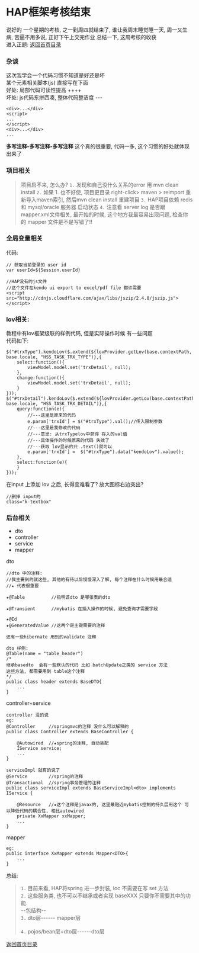 # HAP框架考核结束
说好的 一个星期的考核, 之一到周四就结束了, 谁让我周末睡觉睡一天, 周一又生病, 苦逼不用多说, 正好下午上交完作业 总结一下, 这周考核的收获 <br>
进入正题:
[返回首页目录](../README.md)

### 杂谈
这次我学会一个代码习惯不知道是好还是坏 <br>
某个元素相关脚本(js) 直接写在下面 <br>
好处: 局部代码可读性提高 ++++ <br>
坏处: js代码东拼西凑, 整体代码整洁度 --- <br> 
```
<div>...</div>
<script>
...
</script>
<div>...</div>
...
```
__多写注释-多写注释-多写注释__
这个真的很重要, 代码一多, 这个习惯的好处就体现出来了

### 项目相关
> 项目启不来, 怎么办? 
> `1.` 发现和自己没什么关系的error 用 mvn clean install
> `2.` 如果 1. 也不好使, 项目更目录 right-click> maven > reimport  重新导入maven索引, 然后mvn clean install 重建项目
> `3.` HAP项目依赖 redis 和 mysql/oracle 服务器 启动状态
> `4.` 注意看 server log 是否跟 mapper.xml文件相关, 最开始的时候, 这个地方我最容易出现问题, 检查你的 mapper 文件是不是写错了!!


### 全局变量相关
代码:
```
// 获取当前登录的 user id
var userId=${Session.userId}
```
```
//HAP没有的js文件
//这个文件在kendo ui export to excel/pdf file 都许需要
<script src="http://cdnjs.cloudflare.com/ajax/libs/jszip/2.4.0/jszip.js"></script>
```

### lov相关:

教程中有lov框架级联的样例代码, 但是实际操作时候 有一些问题<br>
代码如下:
```
$("#trxType").kendoLov($.extend(${lovProvider.getLov(base.contextPath, base.locale, "HSS_TASK_TRX_TYPE")},{
    select:function(){
        viewModel.model.set('trxDetail', null);
    },
    change:function(){
        viewModel.model.set('trxDetail', null);
    }
}));
$("#trxDetail").kendoLov($.extend(${lovProvider.getLov(base.contextPath, base.locale, "HSS_TASK_TRX_DETAIL")},{
    query:function(e){
        //---这里是原来的代码
        e.param['trxId'] = $("#trxType").val();//传入限制参数
        //---这里是我修改的代码
        //---意思: 从trxTypelov中获得 存入的val值
        //---具体操作的时候原来的代码 失效了
        //---获取 lov显示的只 .text()就可以
        e.param['trxId'] =  $("#trxType").data("kendoLov").value();
    },
    select:function(e){
    }
}));

```
在input 上添加 lov 之后, 长得变难看了? 放大图标右边突出?
```
//删掉 input的
class="k-textbox"
```

### 后台相关
* dto
* controller
* service
* mapper

dto
```
//dto 中的注释:
//我主要到的就这些, 其他的有待以后慢慢深入了解, 每个注释在什么时候用最合适
//★ 代表很重要

★@Table          //指明该dto 是哪张表的dto

★@Transient      //mybatis 在插入操作的时候, 避免查询才需要字段

★@Id
★@GeneratedValue //这两个是主键需要的注释

还有一些hibernate 用到的validate 注释

dto 样例:
@Table(name = "table_header")
/*
继承basedto  会有一些默认的代码 比如 batchUpdate之类的 service 方法
这些方法, 都需要用到 table这个注释
*/
public class header extends BaseDTO{
    ...
}
```

controller+service
```
controller 没的说
eg:
@Controller     //springmvc的注释 没什么可以解释的
public class Controller extends BaseController {
    
    @Autowired  //★spring的注释, 自动装配
    IService service;
    ...
}

serviceImpl 就有的说了
@Service        //spring的注释
@Transactional  //spring事务管理的注释
public class serviceImpl extends BaseServiceImpl<dto> implements IService {
    
    @Resource   //★这个注释是javax的, 这里最贴近mybatis控制的持久层用这个 可以降低代码的耦合性, 相比autowired
    private XxMapper xxMapper;
    ...
}

```

mapper
```
eg:
public interface XxMapper extends Mapper<DTO>{
    ...
}
```

总结:
> `1.` 目前来看, HAP将spring 进一步封装, ioc 不需要在写 set 方法 <br>
> `2.` 这些服务类, 也不可以不继承或者实现 baseXXX 只要你不需要其中的功能. <br>
>  --包结构-- <br>
> `3.` dto层------ mapper层 <br>      
> `4.` pojos/bean层+dto层------dto层 <br>


[返回首页目录](../README.md)